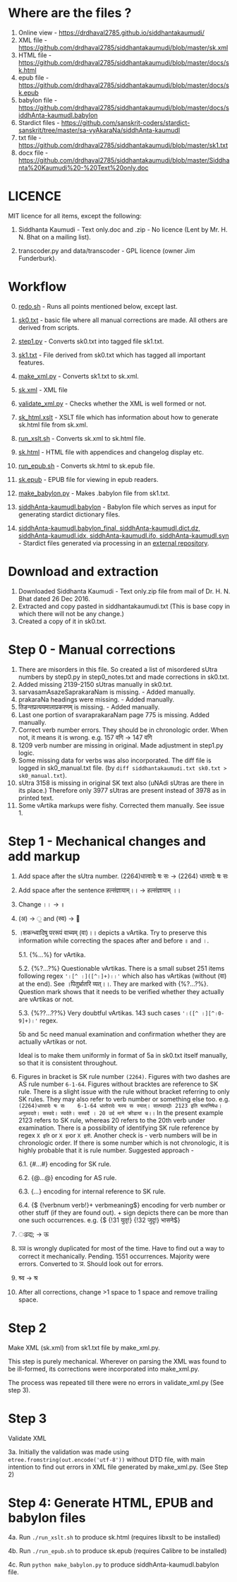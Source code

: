 # Where are the files ?

1. Online view - https://drdhaval2785.github.io/siddhantakaumudi/
2. XML file - https://github.com/drdhaval2785/siddhantakaumudi/blob/master/sk.xml
3. HTML file - https://github.com/drdhaval2785/siddhantakaumudi/blob/master/docs/sk.html
4. epub file - https://github.com/drdhaval2785/siddhantakaumudi/blob/master/docs/sk.epub
5. babylon file - https://github.com/drdhaval2785/siddhantakaumudi/blob/master/docs/siddhAnta-kaumudI.babylon
6. Stardict files - https://github.com/sanskrit-coders/stardict-sanskrit/tree/master/sa-vyAkaraNa/siddhAnta-kaumudI
7. txt file - https://github.com/drdhaval2785/siddhantakaumudi/blob/master/sk1.txt
8. docx file - https://github.com/drdhaval2785/siddhantakaumudi/blob/master/Siddhanta%20Kaumudi%20-%20Text%20only.doc

# LICENCE

MIT licence for all items, except the following:
1. Siddhanta Kaumudi - Text only.doc and .zip - No licence (Lent by Mr. H. N. Bhat on a mailing list).

2. transcoder.py and data/transcoder - GPL licence (owner Jim Funderburk).

# Workflow

0. [redo.sh](https://github.com/drdhaval2785/siddhantakaumudi/blob/master/redo.sh) - Runs all points mentioned below, except last.

1. [sk0.txt](https://github.com/drdhaval2785/siddhantakaumudi/blob/master/sk0.txt) - basic file where all manual corrections are made. All others are derived from scripts.

2. [step1.py](https://github.com/drdhaval2785/siddhantakaumudi/blob/master/step1.py) - Converts sk0.txt into tagged file sk1.txt.

3. [sk1.txt](https://github.com/drdhaval2785/siddhantakaumudi/blob/master/sk1.txt) - File derived from sk0.txt which has tagged all important features.

4. [make_xml.py](https://github.com/drdhaval2785/siddhantakaumudi/blob/master/make_xml.py) - Converts sk1.txt to sk.xml.

5. [sk.xml](https://github.com/drdhaval2785/siddhantakaumudi/blob/master/sk.xml) - XML file

6. [validate_xml.py](https://github.com/drdhaval2785/siddhantakaumudi/blob/master/validate_xml.py) - Checks whether the XML is well formed or not.

7. [sk_html.xslt](https://github.com/drdhaval2785/siddhantakaumudi/blob/master/sk_html.xslt) - XSLT file which has information about how to generate sk.html file from sk.xml.

8. [run_xslt.sh](https://github.com/drdhaval2785/siddhantakaumudi/blob/master/run_xslt.sh) - Converts sk.xml to sk.html file.

9. [sk.html](https://github.com/drdhaval2785/siddhantakaumudi/blob/master/docs/sk.html) - HTML file with appendices and changelog display etc.

10. [run_epub.sh](https://github.com/drdhaval2785/siddhantakaumudi/blob/master/run_epub.sh) - Converts sk.html to sk.epub file.

11. [sk.epub](https://github.com/drdhaval2785/siddhantakaumudi/blob/master/docs/sk.epub) - EPUB file for viewing in epub readers.

10. [make_babylon.py](https://github.com/drdhaval2785/siddhantakaumudi/blob/master/make_babylon.py) - Makes .babylon file from sk1.txt.

11. [siddhAnta-kaumudI.babylon](https://github.com/drdhaval2785/siddhantakaumudi/blob/master/docs/siddhAnta-kaumudI.babylon) - Babylon file which serves as input for generating stardict dictionary files.

12. [siddhAnta-kaumudI.babylon_final, siddhAnta-kaumudI.dict.dz, siddhAnta-kaumudI.idx, siddhAnta-kaumudI.ifo, siddhAnta-kaumudI.syn](https://github.com/sanskrit-coders/stardict-sanskrit/tree/master/sa-vyAkaraNa/siddhAnta-kaumudI) - Stardict files generated via processing in an [external repository](https://github.com/sanskrit-coders/stardict-sanskrit/).

# Download and extraction

1. Downloaded Siddhanta Kaumudi - Text only.zip file from mail of Dr. H. N. Bhat dated 26 Dec 2016.
2. Extracted and copy pasted in siddhantakaumudi.txt (This is base copy in which there will not be any change.)
3. Created a copy of it in sk0.txt.

# Step 0 - Manual corrections

1. There are misorders in this file. So created a list of misordered sUtra numbers by step0.py in step0_notes.txt and made corrections in sk0.txt.
2. Added missing 2139-2150 sUtras manually in sk0.txt. 
3. sarvasamAsazeSaprakaraNam is missing.  - Added manually.
4. prakaraNa headings were missing. - Added manually.
5. तिङन्तप्रत्ययमालाप्रकरणम्‌ is missing. - Added manually.
6. Last one portion of svaraprakaraNam page 775 is missing. Added manually.
8. Correct verb number errors. They should be in chronologic order. When not, it means it is wrong. e.g. 157 वगि -> 147 वगि
9. 1209 verb number are missing in original. Made adjustment in step1.py logic.
10. Some missing data for verbs was also incorporated. The diff file is logged in sk0_manual.txt file. (by `diff siddhantakaumudi.txt sk0.txt > sk0_manual.txt`).
11. sUtra 3158 is missing in original SK text also (uNAdi sUtras are there in its place.) Therefore only 3977 sUtras are present instead of 3978 as in printed text.
12. Some vArtika markups were fishy. Corrected them manually. See issue 1.


# Step 1 - Mechanical changes and add markup

1. Add space after the sUtra number. (2264)धात्वादेः षः सः -> (2264) धात्वादेः षः सः
2. Add space after the sentence हल्संज्ञायाम्।। -> हल्संज्ञायाम् ।।
3. Change ।। -> ॥
4. (अ) -> ॒ and (स्व) -> ॑
5. ।शकन्ध्वादिषु पररूपं वाच्यम् (वा)।। depicts a vArtika. Try to preserve this information while correcting the spaces after and before ॥ and ।.

	5.1. {%...%} for vArtika.
	
	5.2. {%?...?%} Questionable vArtikas. There is a small subset 251 items following regex `'।[^ ।]([^।]+)।।'` which also has vArtikas (without (वा) at the end). See ।पितुर्भ्रातरि व्यत्।।. They are marked with {%?...?%}. Question mark shows that it needs to be verified whether they actually are vArtikas or not.
	
	5.3. {%??...??%} Very doubtful vArtikas. 143 such cases `'।([^ ।][^।0-9]+)।'` regex.
	
	5b and 5c need manual examination and confirmation whether they are actually vArtikas or not.
	
	Ideal is to make them uniformly in format of 5a in sk0.txt itself manually, so that it is consistent throughout.

6. Figures in bracket is SK rule number `(2264)`. Figures with two dashes are AS rule number `6-1-64`. Figures without bracktes are reference to SK rule.
There is a slight issue with the rule without bracket referring to only SK rules. They may also refer to verb number or something else too. e.g. `(2264)धात्वादेः षः सः    6-1-64 धातोरादेः षस्य सः स्यात्। सात्पदाद्योः 2123 इति षत्वनिषेधः। अनुस्वदते। सस्वदे। स्वर्दते। सस्वर्दे । 20 उर्द माने क्रीडायां च।।`
In the present example 2123 refers to SK rule, whereas 20 refers to the 20th verb under examination.
There is a possibility of identifying SK rule reference by regex `X इति` or `X इत्‍`or `X इती`.
Another check is - verb numbers will be in chronologic order. If there is some number which is not chronologic, it is highly probable that it is rule number.
Suggested approach - 

	6.1. {#...#} encoding for SK rule.

	6.2. {@...@} encoding for AS rule.

	6.3. {*...*} encoding for internal reference to SK rule.

	6.4. {$ {!verbnum verb!}+ verbmeaning$} encoding for verb number or other stuff (if they are found out). + sign depicts there can be more than one such occurrences. e.g. {$ {!31 युतृ!} {!32 जुदृ!} भासने$}
	

7. ःढ़द्य; -> ऊ

8. ञ्ञ is wrongly duplicated for most of the time. Have to find out a way to correct it mechanically. Pending. 1551 occurrences. Majority were errors. Converted to ञ. Should look out for errors.

9. श्र्व -> श्र

10. After all corrections, change >1 space to 1 space and remove trailing space.

# Step 2

Make XML (sk.xml) from sk1.txt file by make_xml.py. 

This step is purely mechanical. Wherever on parsing the XML was found to be ill-formed, its corrections were incorporated into make_xml.py.

The process was repeated till there were no errors in validate_xml.py (See step 3).

# Step 3

Validate XML

3a. Initially the validation was made using `etree.fromstring(out.encode('utf-8'))` without DTD file, with main intention to find out errors in XML file generated by make_xml.py. (See Step 2)

# Step 4: Generate HTML, EPUB and babylon files

4a. Run `./run_xslt.sh` to produce sk.html (requires libxslt to be installed)

4b. Run `./run_epub.sh` to produce sk.epub (requires Calibre to be installed)

4c. Run `python make_babylon.py` to produce siddhAnta-kaumudI.babylon file.

